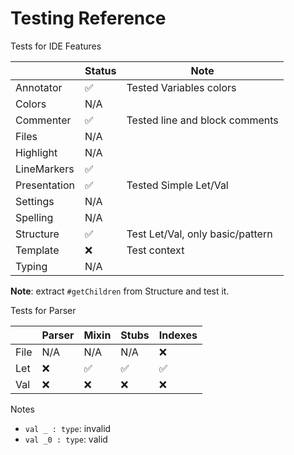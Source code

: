 # Testing Reference

Tests for IDE Features

|              | Status | Note                             |
|--------------|--------|----------------------------------|
| Annotator    | ✅      | Tested Variables colors          |
| Colors       | N/A    |                                  |
| Commenter    | ✅      | Tested line and block comments   |
| Files        | N/A    |                                  |
| Highlight    | N/A    |                                  |
| LineMarkers  | ✅      |                                  |
| Presentation | ✅      | Tested Simple Let/Val            |
| Settings     | N/A    |                                  |
| Spelling     | N/A    |                                  |
| Structure    | ✅      | Test Let/Val, only basic/pattern |
| Template     | ❌      | Test context                     |
| Typing       | N/A    |                                  |

**Note**: extract `#getChildren` from Structure and test it.

Tests for Parser

|      | Parser | Mixin | Stubs | Indexes |
|------|--------|-------|-------|---------|
| File | N/A    | N/A   | N/A   | ❌       |
| Let  | ❌      | ✅     | ✅     | ✅       |
| Val  | ❌      | ❌     | ❌     | ❌       |

Notes

* `val _ : type`: invalid
* `val _0 : type`: valid